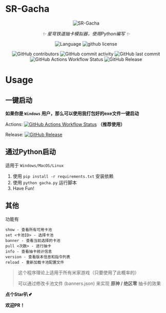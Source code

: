 # SR-Gacha
<div align=center>

![SR-Gacha](https://socialify.git.ci/qiusyan-projects/SR-Gacha/image?description=1&font=Jost&forks=1&issues=1&language=1&logo=https%3A%2F%2Favatars.githubusercontent.com%2Fu%2F175322378%3Fv%3D4&name=1&owner=1&pattern=Circuit%20Board&pulls=1&stargazers=1&theme=Auto)

_✨ 星穹铁道抽卡模拟器，使用Python编写 ✨_

![Language](https://img.shields.io/badge/language-python-blue)
![github license](https://img.shields.io/github/license/qiusyan-projects/SR-Gacha)

![GitHub contributors](https://img.shields.io/github/contributors/qiusyan-projects/SR-Gacha)
![GitHub commit activity](https://img.shields.io/github/commit-activity/w/qiusyan-projects/SR-Gacha)
![GitHub last commit](https://img.shields.io/github/last-commit/qiusyan-projects/SR-Gacha)
![GitHub Actions Workflow Status](https://img.shields.io/github/actions/workflow/status/qiusyan-projects/SR-Gacha/main.yml)
![GitHub Release](https://img.shields.io/github/v/release/qiusyan-projects/SR-Gacha)


</div>

# Usage

## 一键启动

**如果你是 `Windows` 用户，那么可以使用我打包好的exe文件一键启动**

Actions:  [![GitHub Actions Workflow Status](https://img.shields.io/github/actions/workflow/status/qiusyan-projects/SR-Gacha/main.yml)](https://nightly.link/qiusyan-projects/SR-Gacha/workflows/main/main/gacha.zip) **（推荐使用）**

Release:  [![GitHub Release](https://img.shields.io/github/v/release/qiusyan-projects/SR-Gacha)](https://github.com/qiusyan-projects/SR-Gacha/releases)  

## 通过Python启动

适用于 `Windows/MacOS/Linux` 

1. 使用 `pip install -r requirements.txt` 安装依赖
2. 使用 `python gacha.py` 运行脚本
3. Have Fun!


## 其他

功能有

```
show - 查看所有可用卡池
set <卡池ID> - 选择卡池
banner - 查看当前选择的卡池
pull <次数> - 进行抽卡
info - 查看抽卡统计信息
version - 查看版本信息和指令列表
reload - 重新加载卡池配置文件
```

> 这个程序理论上适用于所有米家游戏（只要使用了此概率的）
>
> 可以通过修改卡池文件 (banners.json) 来实现 **原神 / 绝区零** 抽卡的效果


**点个Star叭 💕**

**欢迎PR！**
